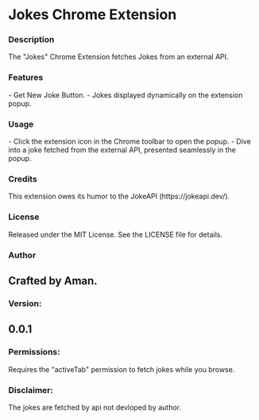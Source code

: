<h1>Jokes Chrome Extension</h1>

<h3>Description</h3>
The "Jokes" Chrome Extension fetches Jokes from an external API.

<h3>Features</h3>
- Get New Joke Button.
- Jokes displayed dynamically on the extension popup.

<h3>Usage</h3>
- Click the extension icon in the Chrome toolbar to open the popup.
- Dive into a joke fetched from the external API, presented seamlessly in the popup.

<h3>Credits</h3>
This extension owes its humor to the JokeAPI (https://jokeapi.dev/).

<h3>License</h3>
Released under the MIT License. See the LICENSE file for details.

<h3>Author</h3>
<h2>Crafted by Aman.</h2>

<h3>Version:</h3>
<h2>0.0.1</h2>

<h3>Permissions:</h3>
Requires the "activeTab" permission to fetch jokes while you browse.

<h3>Disclaimer:</h3>
The jokes are fetched by api not devloped by author.
